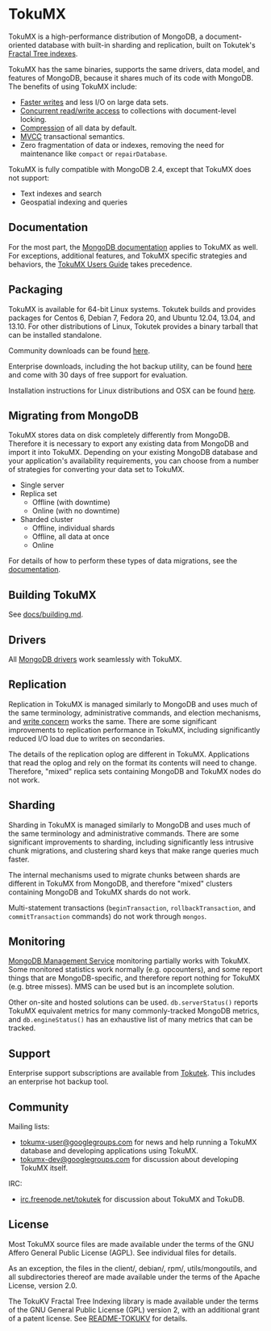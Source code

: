 TokuMX
======

TokuMX is a high-performance distribution of MongoDB, a document-oriented
database with built-in sharding and replication, built on Tokutek's
[Fractal Tree indexes][ft-index].

TokuMX has the same binaries, supports the same drivers, data model, and
features of MongoDB, because it shares much of its code with MongoDB.  The
benefits of using TokuMX include:

 * [Faster writes][iibench] and less I/O on large data sets.
 * [Concurrent read/write access][sysbench] to collections with
   document-level locking.
 * [Compression][compression] of all data by default.
 * [MVCC][transactions] transactional semantics.
 * Zero fragmentation of data or indexes, removing the
   need for maintenance like `compact` or `repairDatabase`.

TokuMX is fully compatible with MongoDB 2.4, except that TokuMX does not
support:

 * Text indexes and search
 * Geospatial indexing and queries

[ft-index]: https://github.com/Tokutek/ft-index
[iibench]: http://www.tokutek.com/resources/benchmark-results/tokumx-benchmark-hdd/#iiBench
[sysbench]: http://www.tokutek.com/resources/benchmark-results/tokumx-benchmark-hdd/#sysbench
[compression]: http://www.tokutek.com/2013/02/mongodb-fractal-tree-indexes-high-compression/
[transactions]: http://www.tokutek.com/2013/10/introducing-tokumx-transactions-for-mongodb-applications/


Documentation
-------------

For the most part, the [MongoDB documentation][mongo-docs] applies to
TokuMX as well.  For exceptions, additional features, and TokuMX specific
strategies and behaviors, the [TokuMX Users Guide][users-guide] takes
precedence.

[mongo-docs]: http://docs.mongodb.org/
[users-guide]: http://www.tokutek.com/resources/product-docs/


Packaging
---------

TokuMX is available for 64-bit Linux systems.  Tokutek builds and provides
packages for Centos 6, Debian 7, Fedora 20, and Ubuntu 12.04, 13.04, and
13.10.  For other distributions of Linux, Tokutek provides a binary
tarball that can be installed standalone.

Community downloads can be found [here][community].

Enterprise downloads, including the hot backup utility, can be found
[here][enterprise] and come with 30 days of free support for evaluation.

Installation instructions for Linux distributions and OSX can be found
[here][install-docs].

[community]: http://www.tokutek.com/products/downloads/tokumx-ce-downloads/
[enterprise]: http://www.tokutek.com/products/downloads/tokumx-ee-downloads/
[install-docs]: https://github.com/Tokutek/mongo/wiki/Installing-TokuMX


Migrating from MongoDB
----------------------

TokuMX stores data on disk completely differently from MongoDB.  Therefore
it is necessary to export any existing data from MongoDB and import it
into TokuMX.  Depending on your existing MongoDB database and your
application's availability requirements, you can choose from a number of
strategies for converting your data set to TokuMX.

 * Single server
 * Replica set
   - Offline (with downtime)
   - Online (with no downtime)
 * Sharded cluster
   - Offline, individual shards
   - Offline, all data at once
   - Online

For details of how to perform these types of data migrations, see the
[documentation][migrating-docs].

[migrating-docs]: https://github.com/Tokutek/mongo/wiki/Migrating-from-MongoDB


Building TokuMX
---------------

See
[docs/building.md](https://github.com/Tokutek/mongo/blob/master/docs/building.md).


Drivers
-------

All [MongoDB drivers][drivers] work seamlessly with TokuMX.

[drivers]: http://docs.mongodb.org/ecosystem/drivers/


Replication
-----------

Replication in TokuMX is managed similarly to MongoDB and uses much of the
same terminology, administrative commands, and election mechanisms, and
[write concern][write-concern] works the same.  There are some significant
improvements to replication performance in TokuMX, including significantly
reduced I/O load due to writes on secondaries.

The details of the replication oplog are different in TokuMX.
Applications that read the oplog and rely on the format its contents will
need to change.  Therefore, "mixed" replica sets containing MongoDB and
TokuMX nodes do not work.

[write-concern]: http://docs.mongodb.org/manual/core/write-concern/


Sharding
--------

Sharding in TokuMX is managed similarly to MongoDB and uses much of the
same terminology and administrative commands.  There are some significant
improvements to sharding, including significantly less intrusive chunk
migrations, and clustering shard keys that make range queries much faster.

The internal mechanisms used to migrate chunks between shards are
different in TokuMX from MongoDB, and therefore "mixed" clusters
containing MongoDB and TokuMX shards do not work.

Multi-statement transactions (`beginTransaction`, `rollbackTransaction`,
and `commitTransaction` commands) do not work through `mongos`.


Monitoring
----------

[MongoDB Management Service][mms] monitoring partially works with TokuMX.
Some monitored statistics work normally (e.g. opcounters), and some report
things that are MongoDB-specific, and therefore report nothing for TokuMX
(e.g. btree misses).  MMS can be used but is an incomplete solution.

Other on-site and hosted solutions can be used.  `db.serverStatus()`
reports TokuMX equivalent metrics for many commonly-tracked MongoDB
metrics, and `db.engineStatus()` has an exhaustive list of many metrics
that can be tracked.

[mms]: https://www.mongodb.com/products/mongodb-management-service


Support
-------

Enterprise support subscriptions are available from [Tokutek][support].
This includes an enterprise hot backup tool.

[support]: http://www.tokutek.com/subscriptions/


Community
---------

Mailing lists:

 * [tokumx-user@googlegroups.com][tokumx-user] for news and help running a
   TokuMX database and developing applications using TokuMX.
 * [tokumx-dev@googlegroups.com][tokumx-dev] for discussion about
   developing TokuMX itself.

IRC:

 * [irc.freenode.net/tokutek][irc] for discussion about TokuMX and TokuDB.

[tokumx-user]: https://groups.google.com/forum/#!forum/tokumx-user
[tokumx-dev]: https://groups.google.com/forum/#!forum/tokumx-dev
[irc]: http://webchat.freenode.net/?channels=tokutek


License
-------

Most TokuMX source files are made available under the terms of the GNU
Affero General Public License (AGPL).  See individual files for details.

As an exception, the files in the client/, debian/, rpm/,
utils/mongoutils, and all subdirectories thereof are made available under
the terms of the Apache License, version 2.0.

The TokuKV Fractal Tree Indexing library is made available under the terms
of the GNU General Public License (GPL) version 2, with an additional
grant of a patent license.  See [README-TOKUKV][README-TOKUDB] for details.

[README-TOKUDB]: https://github.com/Tokutek/ft-index/blob/master/README-TOKUDB
